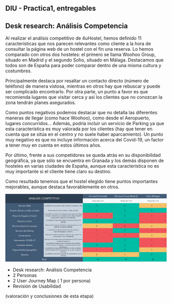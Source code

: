 ## DIU - Practica1, entregables


## Desk research: Análisis Competencia 

Al realizar el análisis competitivo de 4uHostel, hemos definido 11 características que nos parecen relevantes como cliente a la hora de consultar la página web de un hostel con el fin una reserva.
Lo hemos comparado con otros dos hosteles: el primero se llama Woohoo Group, situado en Madrid y el segundo Soho, situado en Málaga. Destacamos que todos son de España para poder comparar dentro de una misma cultura y costumbres.

Principalmente destaca por resaltar un contacto directo (número de teléfono) de manera vistosa, mientras en otros hay que rebuscar y puede ser complicado encontrarlo. Por otra parte, un punto a favor es que recomienda lugares que visitar cerca y así los clientes que no conozcan la zona tendrán planes asegurados.

Como puntos negativos podemos destacar que no detalla las diferentes maneras de llegar (como hace Woohoo), como desde el Aeropuerto, lugares concurridos… Además, podría incluir un servicio de Parking ya que esta característica es muy valorada por los clientes (hay que tener en cuenta que se sitúa en el centro y no suele haber aparcamiento). Un punto muy negativo es que no incluye información acerca del Covid-19, un factor a tener muy en cuenta en estos últimos años.

Por último, frente a sus competidores se queda atrás en su disponibilidad geográfica, ya que sólo se encuentra en Granada y los demás disponen de hosteles en varias ciudades de España, aunque esta característica no es muy importante si el cliente tiene claro su destino. 

Como resultado tenemos que el hostel elegido tiene puntos importantes mejorables, aunque destaca favorablemente en otros.


<img src="P1_AnalisisCompetitivo.PNG">

- Desk research: Análisis Competencia 
- 2 Personas 
- 2 User Journey Map  ( 1 por persona)
- Revisión de Usabilidad 


(valoración y conclusiones de esta etapa)
